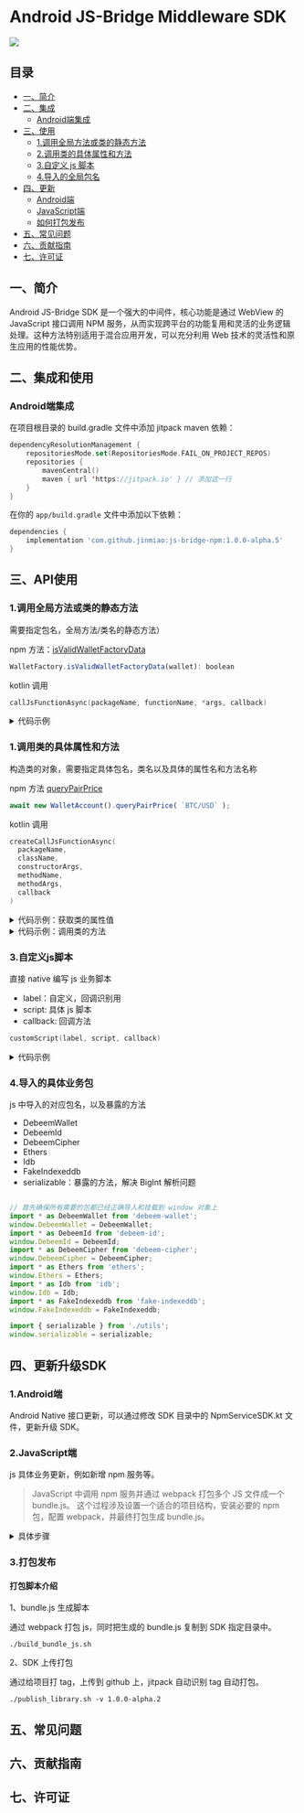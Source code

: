 # Android JS-Bridge Middleware SDK

[![](https://jitpack.io/v/jinmiao/js-bridge-npm.svg)](https://jitpack.io/#jinmiao/js-bridge-npm)

## 目录

- [一、简介](#section-1)
- [二、集成](#section-2)
    - [Android端集成](#section-2-1)
- [三、使用](#section-3)
  - [1.调用全局方法或类的静态方法](#section-3-1)
  - [2.调用类的具体属性和方法](#section-3-2)
  - [3.自定义 js 脚本](#section-3-3)
  - [4.导入的全局包名](#section-3-3)
- [四、更新](#section-4)
  - [Android端](#section-4-1)
  - [JavaScript端](#section-4-2)
  - [如何打包发布](#section-4-3)
- [五、常见问题](#section-5)
- [六、贡献指南](#section-6)
- [七、许可证](#section-7)

<h2 id="section-1">一、简介</h2>

Android JS-Bridge SDK 是一个强大的中间件，核心功能是通过 WebView 的 JavaScript 接口调用 NPM
服务，从而实现跨平台的功能复用和灵活的业务逻辑处理。这种方法特别适用于混合应用开发，可以充分利用 Web
技术的灵活性和原生应用的性能优势。

<h2 id="section-2">二、集成和使用</h2>

<h3 id="section-2-1">Android端集成</h3>

在项目根目录的 build.gradle 文件中添加 jitpack maven 依赖：
```kotlin
dependencyResolutionManagement {
	repositoriesMode.set(RepositoriesMode.FAIL_ON_PROJECT_REPOS)
	repositories {
		mavenCentral()
		maven { url 'https://jitpack.io' } // 添加这一行
	}
}
```

在你的 `app/build.gradle` 文件中添加以下依赖：

```gradle
dependencies {
    implementation 'com.github.jinmiao:js-bridge-npm:1.0.0-alpha.5'
}
```

<h2 id="section-3">三、API使用</h2>

<h3 id="section-3-1">1.调用全局方法或类的静态方法</h3>

需要指定包名，全局方法/类名的静态方法）

npm 方法：[isValidWalletFactoryData](https://github.com/debeem/js-debeem-wallet/blob/c6c973a8093eb6a4e2461c5bcd411d627d76fe61/src/services/wallet/WalletFactory.ts#L39)
```javascript
WalletFactory.isValidWalletFactoryData(wallet): boolean
```

kotlin 调用
```kotlin
callJsFunctionAsync(packageName, functionName, *args, callback)
```

<details>
<summary>代码示例</summary>

```kotlin
walletBusiness.callJsFunctionAsync(
  "DebeemWallet",
  "WalletFactory.isValidWalletFactoryData"
) { result ->
  Log.e(TAG, "WalletFactory.isValidWalletFactoryData: $result")
  
  runOnUiThread {
    binding.jsResultTv.text = result
  }
}
```
</details>

<h3 id="section-3-2">1.调用类的具体属性和方法</h3>

构造类的对象，需要指定具体包名，类名以及具体的属性名和方法名称

npm 方法 [queryPairPrice](https://github.com/debeem/js-debeem-wallet/blob/c6c973a8093eb6a4e2461c5bcd411d627d76fe61/src/services/wallet/WalletAccount.ts#L193)
```javascript
await new WalletAccount().queryPairPrice( `BTC/USD` );
```

kotlin 调用
```kotlin
createCallJsFunctionAsync(
  packageName,
  className,
  constructorArgs,
  methodName,
  methodArgs,
  callback
)
```

<details>
<summary>代码示例：获取类的属性值</summary>

```kotlin
// 获取类的属性值
walletBusiness.createCallJsFunctionAsync(
    "DebeemWallet",
    "TokenService",
     listOf(11155111),
     "nativeTokenAddress",
      emptyList(),
) { result ->
      Log.e(TAG, "TokenService.nativeTokenAddress: $result")

      runOnUiThread {
         binding.jsResultTv.text = result
      }
 }
```
</details>

<details>
<summary>代码示例：调用类的方法</summary>

```kotlin
walletBusiness.createCallJsFunctionAsync(
   "DebeemWallet",
    "WalletAccount",
    emptyList(),
    "queryPairPrice",
    listOf("BTC/USD")
) { result ->
    Log.e(TAG, "WalletAccount.queryPairPrice: $result")

    runOnUiThread {
        binding.jsResultTv.text = result
    }
}
```
</details>

<h3 id="section-3-3">3.自定义js脚本</h3>

直接 native 编写 js 业务脚本
 - label：自定义，回调识别用
 - script: 具体 js 脚本
 - callback: 回调方法

```kotlin
customScript(label, script, callback)
```

<details>
<summary>代码示例</summary>

```kotlin
// custom script
val label = "custom_test"
val script = """
 (function(){
     // Business start
     const execute = async () => {
     try { 
        const walletAccount = new DebeemWallet.WalletAccount();
        const result = await walletAccount.queryPairPrice('BTC/USD');
        return { success: true, data: serializable(result) };
     } catch (error) {
        return { success: false, error: error.toString() };
     }};
     // Business end
     
     // Business execute result to native
     execute().then(result => {
        window.WalletBridge.handleResult(`${label}`, JSON.stringify(result));
     });
})();
""".trimIndent()

walletBusiness.customScript(label, script) { result ->
  Log.e(TAG, "customScript result: $result")

  runOnUiThread {
    binding.jsResultTv.text = result
  }
}
```
</details>

<h3 id="section-3-4">4.导入的具体业务包</h3>

js 中导入的对应包名，以及暴露的方法
 - DebeemWallet
 - DebeemId
 - DebeemCipher
 - Ethers
 - Idb
 - FakeIndexeddb
 - serializable：暴露的方法，解决 BigInt 解析问题

```javascript

// 首先确保所有需要的包都已经正确导入和挂载到 window 对象上
import * as DebeemWallet from 'debeem-wallet';
window.DebeemWallet = DebeemWallet;
import * as DebeemId from 'debeem-id';
window.DebeemId = DebeemId;
import * as DebeemCipher from 'debeem-cipher';
window.DebeemCipher = DebeemCipher;
import * as Ethers from 'ethers';
window.Ethers = Ethers;
import * as Idb from 'idb';
window.Idb = Idb;
import * as FakeIndexeddb from 'fake-indexeddb';
window.FakeIndexeddb = FakeIndexeddb;

import { serializable } from './utils';
window.serializable = serializable;
```

<h2 id="section-4">四、更新升级SDK</h2>

<h3 id="section-4-1">1.Android端</h3>

Android Native 接口更新，可以通过修改 SDK 目录中的 NpmServiceSDK.kt 文件，更新升级 SDK。

<h3 id="section-4-2">2.JavaScript端</h3>

js 具体业务更新，例如新增 npm 服务等。

>JavaScript 中调用 npm 服务并通过 webpack 打包多个 JS 文件成一个 bundle.js。
这个过程涉及设置一个适合的项目结构，安装必要的 npm 包，配置 webpack，并最终打包生成 bundle.js。

<details>
<summary>具体步骤</summary>

#### 1.初始化项目

首先创建一个新的项目文件夹，并初始化一个 npm 项目：

```shell
mkdir web-js-npm
cd web-js-npm
npm init -y  # 自动生成 package.json 文件
```

生成的 `package.json` 如下：

```json
{
  "name": "js-npm-web",
  "version": "1.0.0",
  "description": "",
  "main": "index.js",
  "scripts": {
    "test": "echo \"Error: no test specified\" && exit 1"
  },
  "keywords": [],
  "author": "",
  "license": "ISC"
}
```

#### 2.安装依赖

安装 webpack ：

```shell
npm install webpack webpack-cli --save-dev 
```

`webpack` 是核心工具，`webpack-cli` 允许你在命令行中运行 `webpack`

#### 3.创建项目结构

在项目目录下创建一个简单的文件结构：

```shell
/web-js-npm
  /src
    index.js
    component.js
  /output
  webpack.config.js
  package.json
```

在 src 文件夹中，index.js 可以是入口文件，而 component.js 是一个额外的模块。

#### 4.编写 JavaScript 文件

调用 npm 服务 [debeem-wallet](https://www.npmjs.com/package/debeem-wallet)，需要安装 debeem-wallet
服务和对应的依赖

```shell
npm install debeem-wallet debeem-id debeem-cipher ethers idb
npm install fake-indexeddb --save
```

#### 5.配置 webpack

在项目根目录下创建 webpack.config.js：

```shell
// webpack.config.js
const path = require('path');

module.exports = {
  mode: 'production',
  entry: './src/index.js',  // 入口文件
  output: {
    filename: 'bundle.js',  // 输出文件
    path: path.resolve(__dirname, 'output'),  // 输出路径
  }
};
```

这个配置告诉 webpack 从 src/index.js 开始打包，将所有依赖打包到 output/bundle.js。

#### 6.生成 bundle.js 文件

使用 webpack 命令生成 bundle.js

```shell
npx webpack 
```

</details>

<h3 id="section-4-3">3.打包发布</h3>

#### 打包脚本介绍

1、bundle.js 生成脚本

通过 webpack 打包 js，同时把生成的 bundle.js 复制到 SDK 指定目录中。

```shell
./build_bundle_js.sh 
```

2、SDK 上传打包

通过给项目打 tag，上传到 github 上，jitpack 自动识别 tag 自动打包。

```shell
./publish_library.sh -v 1.0.0-alpha.2
```

<h2 id="section-5">五、常见问题</h2>

<h2 id="section-6">六、贡献指南</h2>

<h2 id="section-7">七、许可证</h2>


